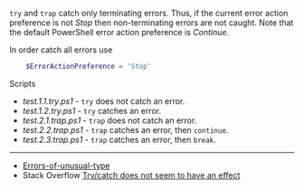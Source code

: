 
`try` and `trap` catch only terminating errors. Thus, if the current error
action preference is not *Stop* then non-terminating errors are not caught.
Note that the default PowerShell error action preference is *Continue*.

In order catch all errors use

```powershell
    $ErrorActionPreference = 'Stop'
```

Scripts

- *test.1.1.try.ps1* - `try` does not catch an error.
- *test.1.2.try.ps1* - `try` catches an error.
- *test.2.1.trap.ps1* - `trap` does not catch an error.
- *test.2.2.trap.ps1* - `trap` catches an error, then `continue`.
- *test.2.3.trap.ps1* - `trap` catches an error, then `break`.

---

- [Errors-of-unusual-type](../Errors-of-unusual-type)
- Stack Overflow [Try/catch does not seem to have an effect](http://stackoverflow.com/q/1142211/323582)
